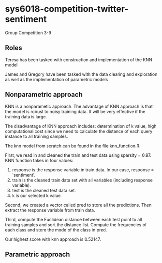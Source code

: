 # sys6018-competition-twitter-sentiment
Group Competition 3-9

## Roles
Teresa has been tasked with construction and implementation of the KNN model

James and Gregory have been tasked with the data clearing and exploration as well as the implementation of parametric models

## Nonparametric approach
KNN is a nonparametic approach.
The advantage of KNN approach is that the model is robust to noisy training data. It will be very effective if the training data is large.

The disadvantage of KNN approach includes: determination of k value, high computational cost since we need to calculate the distance of each query instance to all training samples.

The knn model from scratch can be found in the file knn_function.R.

First, we read in and cleaned the train and test data using sparsity = 0.97. KNN function takes in four values: 
1. response is the response variable in train data. In our case, response = 'sentiment'.
2. train is the cleaned train data set with all variables (including response variable).
3. test is the cleaned test data set.
4. k is our selected k value.

Second, we created a vector called pred to store all the predictions. Then extract the response variable from train data. 

Third, compute the Euclidean distance between each test point to all training samples and sort the distance list. Compute the frequencies of each class and store the mode of the class in pred. 

Our highest score with knn approach is 0.52147.

## Parametric approach

